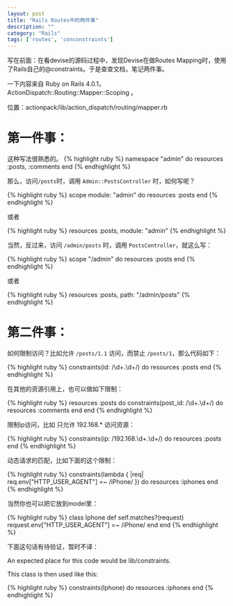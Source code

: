 ```yaml
---
layout: post
title: "Rails Routes中的两件事"
description: ""
category: "Rails"
tags: ['routes', 'conconstraints']
---
```


写在前面：在看devise的源码过程中，发现Devise在做Routes Mapping时，使用了Rails自己的@constraints。于是查查文档，笔记两件事。

一下内容来自 Ruby on Rails 4.0.1， ActionDispatch::Routing::Mapper::Scoping 。

位置：actionpack/lib/action_dispatch/routing/mapper.rb

# 第一件事：

这种写法很熟悉的。
{% highlight ruby %}
namespace "admin" do
  resources :posts, :comments
end
{% endhighlight %}

那么，访问`/posts`时，调用 `Admin::PostsController` 时，如何写呢？

{% highlight ruby %}
scope module: "admin" do
  resources :posts
end
{% endhighlight %}

或者

{% highlight ruby %}
resources :posts, module: "admin"
{% endhighlight %}

当然，反过来，访问 `/admin/posts` 时，调用 `PostsController`，就这么写：

{% highlight ruby %}
scope "/admin" do
  resources :posts
end
{% endhighlight %}

或者

{% highlight ruby %}
resources :posts, path: "/admin/posts"
{% endhighlight %}

# 第二件事：

如何限制访问？比如允许 `/posts/1.1` 访问，而禁止 `/posts/1`，那么代码如下：

{% highlight ruby %}
constraints(id: /\d+\.\d+/) do
  resources :posts
end
{% endhighlight %}

在其他的资源引用上，也可以做如下限制：

{% highlight ruby %}
resources :posts do
  constraints(post_id: /\d+\.\d+/) do
    resources :comments
  end
end
{% endhighlight %}

限制ip访问，比如 只允许 192.168.* 访问资源：

{% highlight ruby %}
constraints(ip: /192\.168\.\d+\.\d+/) do
  resources :posts
end
{% endhighlight %}

动态请求的匹配，比如下面的这个限制：

{% highlight ruby %}
constraints(lambda { |req| req.env["HTTP_USER_AGENT"] =~ /iPhone/ }) do
  resources :iphones
end
{% endhighlight %}

当然你也可以把它放到model里：

{% highlight ruby %}
class Iphone
  def self.matches?(request)
    request.env["HTTP_USER_AGENT"] =~ /iPhone/
  end
end
{% endhighlight %}

下面这句话有待验证，暂时不译：

An expected place for this code would be lib/constraints.

This class is then used like this:

{% highlight ruby %}
constraints(Iphone) do
  resources :iphones
end
{% endhighlight %}




